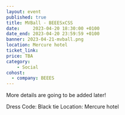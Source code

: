 ```yaml
---
layout: event
published: true
title: MVBall - BEEESxCSS
date:     2023-04-20 18:30:00 +0100
date_end: 2023-04-20 23:59:59 +0100
banner: 2023-04-21-mvball.png
location: Mercure hotel 
ticket_link:
price: TBA
category:
    - Social
cohost:
  - company: BEEES
---
```


More details are going to be added later!

Dress Code: Black tie
Location: Mercure hotel
